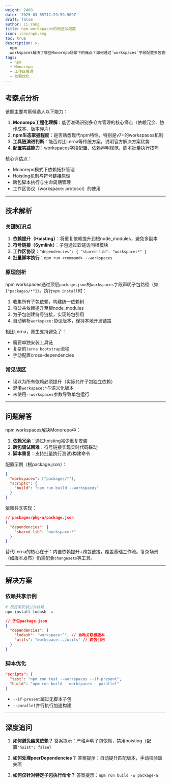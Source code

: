 ```yaml
---
weight: 2400
date: '2025-03-05T12:29:59.909Z'
draft: false
author: zi.Yang
title: npm workspaces的用途与配置
icon: icon/npm.svg
toc: true
description: >-
  npm
  workspaces解决了哪些Monorepo场景下的痛点？如何通过`workspaces`字段配置多包管理，替代Lerna等工具？请举例说明依赖共享与脚本统一管理的实现方式。
tags:
  - npm
  - Monorepo
  - 工作区管理
  - 依赖优化
---
```


## 考察点分析

该题主要考察候选人以下能力：

1. **Monorepo工程化理解**：能否准确识别多仓库管理的核心痛点（依赖冗余、协作成本、版本碎片）
2. **npm生态掌握程度**：是否熟悉现代npm特性，特别是v7+的workspaces机制
3. **工具链演进判断**：能否对比Lerna等传统方案，说明官方解决方案优势
4. **配置实践能力**：workspaces字段配置、依赖声明规范、脚本批量执行技巧

核心评估点：

- Monorepo模式下依赖拓扑管理
- Hoisting机制与符号链接原理
- 跨包脚本执行与生命周期管理
- 工作区协议（workspace: protocol）的使用

---

## 技术解析

### 关键知识点

1. **依赖提升（Hoisting）**：将重复依赖提升到根node_modules，避免多副本
2. **符号链接（Symlink）**：子包通过软链访问根模块
3. **工作区协议**：`"dependencies": { "shared-lib": "workspace:*" }`
4. **批量脚本执行**：`npm run <command> --workspaces`

### 原理剖析

npm workspaces通过顶层`package.json`的`workspaces`字段声明子包路径（如`["packages/*"]`）。执行`npm install`时：

1. 收集所有子包依赖，构建统一依赖树
2. 将公共依赖提升至根node_modules
3. 为子包创建符号链接，实现跨包引用
4. 自动解析`workspace:`协议版本，保持本地开发链路

相比Lerna，原生支持避免了：

- 需要单独安装工具链
- 复杂的`lerna bootstrap`流程
- 手动配置cross-dependencies

### 常见误区

- 误以为所有依赖必须提升（实际允许子包独立依赖）
- 混淆`workspace:*`与语义化版本
- 未使用`--workspaces`参数导致单包运行

---

## 问题解答

npm workspaces解决Monorepo中：

1. **依赖冗余**：通过hoisting减少重复安装
2. **跨包调试困难**：符号链接实现实时代码联动
3. **脚本重复**：支持批量执行测试/构建命令

配置示例（根package.json）：

```json
{
  "workspaces": ["packages/*"],
  "scripts": {
    "build": "npm run build --workspaces"
  }
}
```

依赖共享实现：

```json
// packages/pkg-a/package.json
{
  "dependencies": {
    "shared-lib": "workspace:*" 
  }
}
```

替代Lerna的核心在于：内置依赖提升+跨包链接，覆盖基础工作流。复杂场景（如版本发布）仍需配合`changesets`等工具。

---

## 解决方案

### 依赖共享示例

```bash
# 根目录安装公共依赖
npm install lodash -w
```

```json
// 子包package.json
{
  "dependencies": {
    "lodash": "workspace:^", // 自动关联根版本
    "utils": "workspace:../utils" // 跨包引用
  }
}
```

### 脚本优化

```json
"scripts": {
  "test": "npm run test --workspaces --if-present",
  "build": "npm run build --workspaces --parallel"
}
```

- `--if-present`跳过无脚本子包
- `--parallel`并行执行加速构建

---

## 深度追问

1. **如何避免幽灵依赖？**
  答案提示：严格声明子包依赖，禁用hoisting（配置`"hoist": false`）

2. **如何处理peerDependencies？**
  答案提示：自动提升匹配版本，手动校验缺失项

3. **如何仅针对特定子包执行命令？**
  答案提示：`npm run build -w package-a`
